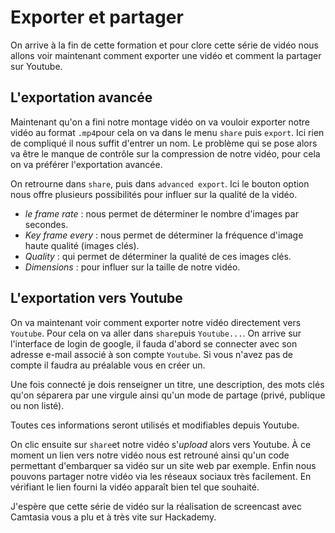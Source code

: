 # Exporter et partager

On arrive à la fin de cette formation et pour clore cette série de vidéo nous allons voir maintenant comment exporter une vidéo et comment la partager sur Youtube.

## L'exportation avancée

Maintenant qu'on a fini notre montage vidéo on va vouloir exporter notre vidéo au format `.mp4`pour cela on va dans le menu `share` puis `export`. 
Ici rien de compliqué il nous suffit d'entrer un nom. Le problème qui se pose alors va être le manque de contrôle sur la compression de notre vidéo, pour cela on va préférer l'exportation avancée.

On retrourne dans `share`, puis dans `advanced export`. Ici le bouton option nous offre plusieurs possibilités pour influer sur la qualité de la vidéo.

* _le frame rate_ : nous permet de déterminer le nombre d'images par secondes.
* _Key frame every_ : nous permet de déterminer la fréquence d'image haute qualité (images clés).
* _Quality_ : qui permet de déterminer la qualité de ces images clés.
* _Dimensions_ : pour influer sur la taille de notre vidéo.

## L'exportation vers Youtube

On va maintenant voir comment exporter notre vidéo directement vers `Youtube`. Pour cela on va aller dans `share`puis `Youtube...`.
On arrive sur l'interface de login de google, il fauda d'abord se connecter avec son adresse e-mail associé à son compte `Youtube`.
Si vous n'avez pas de compte il faudra au préalable vous en créer un.

Une fois connecté je dois renseigner un titre, une description, des mots clés qu'on séparera par une virgule ainsi qu'un mode de partage (privé, publique ou non listé).

Toutes ces informations seront utilisés et modifiables depuis Youtube.

On clic ensuite sur `share`et notre vidéo s'_upload_ alors vers Youtube. À ce moment un lien vers notre vidéo nous est retrouné ainsi qu'un code permettant d'embarquer sa vidéo sur un site web par exemple. 
Enfin nous pouvons partager notre vidéo via les réseaux sociaux très facilement.
En vérifiant le lien fourni la vidéo apparaît bien tel que souhaité.

J'espère que cette série de vidéo sur la réalisation de screencast avec Camtasia vous a plu et à très vite sur Hackademy.




